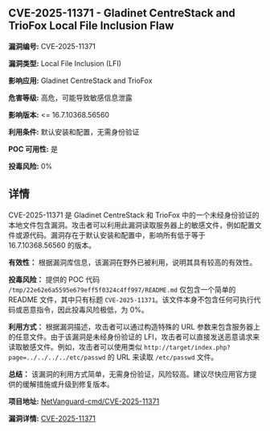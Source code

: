 ## CVE-2025-11371 - Gladinet CentreStack and TrioFox Local File Inclusion Flaw

**漏洞编号:** CVE-2025-11371

**漏洞类型:** Local File Inclusion (LFI)

**影响应用:** Gladinet CentreStack and TrioFox

**危害等级:** 高危，可能导致敏感信息泄露

**影响版本:** <= 16.7.10368.56560

**利用条件:** 默认安装和配置，无需身份验证

**POC 可用性:** 是

**投毒风险:** 0%

## 详情

CVE-2025-11371 是 Gladinet CentreStack 和 TrioFox 中的一个未经身份验证的本地文件包含漏洞。攻击者可以利用此漏洞读取服务器上的敏感文件，例如配置文件或源代码。漏洞存在于默认安装和配置中，影响所有低于等于 16.7.10368.56560 的版本。

**有效性：**
根据漏洞库信息，该漏洞在野外已被利用，说明其具有较高的有效性。

**投毒风险：**
提供的 POC 代码 `/tmp/22e62e6a5595e679eff5f0324c4ff997/README.md` 仅包含一个简单的 README 文件，其中只有标题 `CVE-2025-11371`。该文件本身不包含任何可执行代码或恶意指令，因此投毒风险极低，为 0%。

**利用方式：**
根据漏洞描述，攻击者可以通过构造特殊的 URL 参数来包含服务器上的任意文件。由于该漏洞是未经身份验证的 LFI，攻击者可以直接发送恶意请求来读取敏感文件。例如，攻击者可以使用类似 `http://target/index.php?page=../../../../etc/passwd` 的 URL 来读取 `/etc/passwd` 文件。

**总结：**
该漏洞的利用方式简单，无需身份验证，风险较高。建议尽快应用官方提供的缓解措施或升级到修复版本。

**项目地址:** [NetVanguard-cmd/CVE-2025-11371](https://github.com/NetVanguard-cmd/CVE-2025-11371)

**漏洞详情:** [CVE-2025-11371](https://nvd.nist.gov/vuln/detail/CVE-2025-11371)